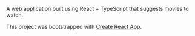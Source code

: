 A web application built using React + TypeScript that suggests movies to watch. 

This project was bootstrapped with [Create React App](https://github.com/facebook/create-react-app).
